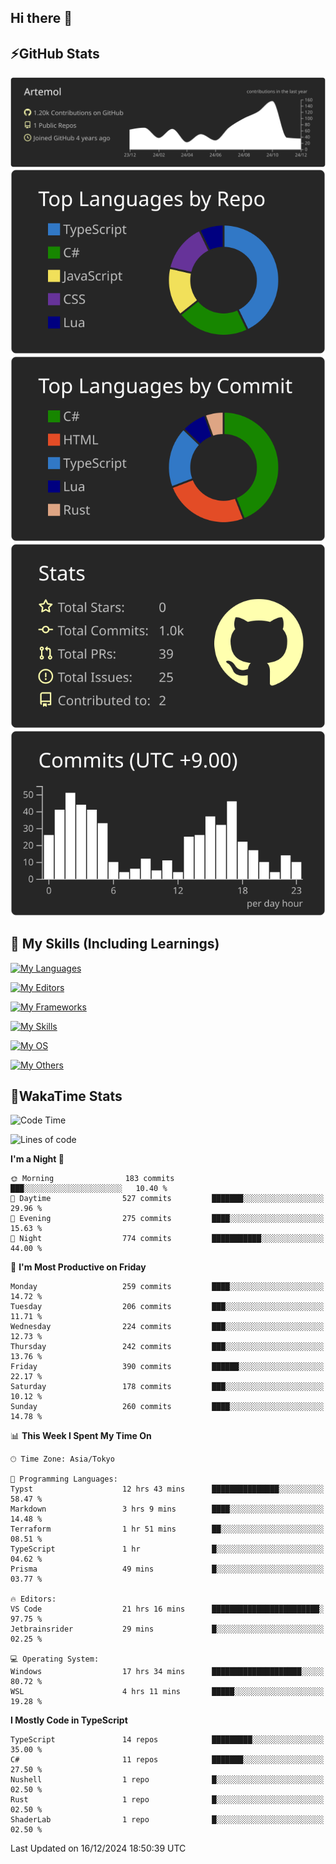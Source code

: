 ## Hi there 👋
<!--
**Artemol/Artemol** is a ✨ _special_ ✨ repository because its `README.md` (this file) appears on your GitHub profile.

Here are some ideas to get you started:

- 🔭 I’m currently working on ...
- 🌱 I’m currently learning ...
- 👯 I’m looking to collaborate on ...
- 🤔 I’m looking for help with ...
- 💬 Ask me about ...
- 📫 How to reach me: ...
- 😄 Pronouns: ...
- ⚡ Fun fact: ...
-->

## ⚡GitHub Stats
[![](https://raw.githubusercontent.com/Artemol/Artemol/main/profile-summary-card-output/apprentice/0-profile-details.svg)](https://github.com/vn7n24fzkq/github-profile-summary-cards)
[![](https://raw.githubusercontent.com/Artemol/Artemol/main/profile-summary-card-output/apprentice/1-repos-per-language.svg)](https://github.com/vn7n24fzkq/github-profile-summary-cards) [![](https://raw.githubusercontent.com/Artemol/Artemol/main/profile-summary-card-output/apprentice/2-most-commit-language.svg)](https://github.com/vn7n24fzkq/github-profile-summary-cards)
[![](https://raw.githubusercontent.com/Artemol/Artemol/main/profile-summary-card-output/apprentice/3-stats.svg)](https://github.com/vn7n24fzkq/github-profile-summary-cards) [![](https://raw.githubusercontent.com/Artemol/Artemol/main/profile-summary-card-output/apprentice/4-productive-time.svg)](https://github.com/vn7n24fzkq/github-profile-summary-cards)

## 🌱 My Skills (Including Learnings)

<!--
### Languages
-->
[![My Languages](https://skillicons.dev/icons?i=ts,py,cs,dotnet,rust,go,c,matlab,css)](https://skillicons.dev)

<!--
### Editors
-->
[![My Editors](https://skillicons.dev/icons?i=vscode,neovim,vim,visualstudio,idea)](https://skillicons.dev)

<!--
### Frameworks
-->
[![My Frameworks](https://skillicons.dev/icons?i=react,nestjs,vite,tailwind,tauri,electron,remix,nextjs,fastapi)](https://skillicons.dev)

<!--
### Tools
-->
[![My Skills](https://skillicons.dev/icons?i=git,nodejs,docker,unity,postman,bun,discord,cloudflare,bash,prometheus,grafana,obsidian)](https://skillicons.dev)

<!--
### OS
-->
[![My OS](https://skillicons.dev/icons?i=windows,ubuntu)](https://skillicons.dev)

<!--
### Others
-->
[![My Others](https://skillicons.dev/icons?i=github,raspberrypi,gcp)](https://skillicons.dev)

## 💬WakaTime Stats
<!--START_SECTION:waka-->
![Code Time](http://img.shields.io/badge/Code%20Time-363%20hrs%2055%20mins-blue)

![Lines of code](https://img.shields.io/badge/From%20Hello%20World%20I%27ve%20Written-11.1%20million%20lines%20of%20code-blue)

**I'm a Night 🦉** 

```text
🌞 Morning                183 commits         ███░░░░░░░░░░░░░░░░░░░░░░   10.40 % 
🌆 Daytime                527 commits         ███████░░░░░░░░░░░░░░░░░░   29.96 % 
🌃 Evening                275 commits         ████░░░░░░░░░░░░░░░░░░░░░   15.63 % 
🌙 Night                  774 commits         ███████████░░░░░░░░░░░░░░   44.00 % 
```
📅 **I'm Most Productive on Friday** 

```text
Monday                   259 commits         ████░░░░░░░░░░░░░░░░░░░░░   14.72 % 
Tuesday                  206 commits         ███░░░░░░░░░░░░░░░░░░░░░░   11.71 % 
Wednesday                224 commits         ███░░░░░░░░░░░░░░░░░░░░░░   12.73 % 
Thursday                 242 commits         ███░░░░░░░░░░░░░░░░░░░░░░   13.76 % 
Friday                   390 commits         ██████░░░░░░░░░░░░░░░░░░░   22.17 % 
Saturday                 178 commits         ███░░░░░░░░░░░░░░░░░░░░░░   10.12 % 
Sunday                   260 commits         ████░░░░░░░░░░░░░░░░░░░░░   14.78 % 
```


📊 **This Week I Spent My Time On** 

```text
🕑︎ Time Zone: Asia/Tokyo

💬 Programming Languages: 
Typst                    12 hrs 43 mins      ███████████████░░░░░░░░░░   58.47 % 
Markdown                 3 hrs 9 mins        ████░░░░░░░░░░░░░░░░░░░░░   14.48 % 
Terraform                1 hr 51 mins        ██░░░░░░░░░░░░░░░░░░░░░░░   08.51 % 
TypeScript               1 hr                █░░░░░░░░░░░░░░░░░░░░░░░░   04.62 % 
Prisma                   49 mins             █░░░░░░░░░░░░░░░░░░░░░░░░   03.77 % 

🔥 Editors: 
VS Code                  21 hrs 16 mins      ████████████████████████░   97.75 % 
Jetbrainsrider           29 mins             █░░░░░░░░░░░░░░░░░░░░░░░░   02.25 % 

💻 Operating System: 
Windows                  17 hrs 34 mins      ████████████████████░░░░░   80.72 % 
WSL                      4 hrs 11 mins       █████░░░░░░░░░░░░░░░░░░░░   19.28 % 
```

**I Mostly Code in TypeScript** 

```text
TypeScript               14 repos            █████████░░░░░░░░░░░░░░░░   35.00 % 
C#                       11 repos            ███████░░░░░░░░░░░░░░░░░░   27.50 % 
Nushell                  1 repo              █░░░░░░░░░░░░░░░░░░░░░░░░   02.50 % 
Rust                     1 repo              █░░░░░░░░░░░░░░░░░░░░░░░░   02.50 % 
ShaderLab                1 repo              █░░░░░░░░░░░░░░░░░░░░░░░░   02.50 % 
```




 Last Updated on 16/12/2024 18:50:39 UTC
<!--END_SECTION:waka-->
